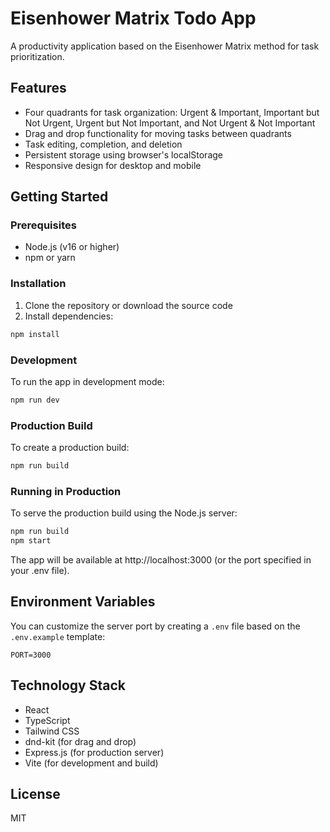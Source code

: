 # Eisenhower Matrix Todo App

A productivity application based on the Eisenhower Matrix method for task prioritization.

## Features

- Four quadrants for task organization: Urgent & Important, Important but Not Urgent, Urgent but Not Important, and Not Urgent & Not Important
- Drag and drop functionality for moving tasks between quadrants
- Task editing, completion, and deletion
- Persistent storage using browser's localStorage
- Responsive design for desktop and mobile

## Getting Started

### Prerequisites

- Node.js (v16 or higher)
- npm or yarn

### Installation

1. Clone the repository or download the source code
2. Install dependencies:

```bash
npm install
```

### Development

To run the app in development mode:

```bash
npm run dev
```

### Production Build

To create a production build:

```bash
npm run build
```

### Running in Production

To serve the production build using the Node.js server:

```bash
npm run build
npm start
```

The app will be available at http://localhost:3000 (or the port specified in your .env file).

## Environment Variables

You can customize the server port by creating a `.env` file based on the `.env.example` template:

```
PORT=3000
```

## Technology Stack

- React
- TypeScript
- Tailwind CSS
- dnd-kit (for drag and drop)
- Express.js (for production server)
- Vite (for development and build)

## License

MIT